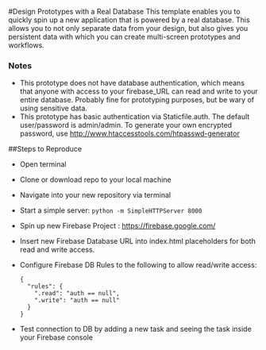 #Design Prototypes with a Real Database
This template enables you to quickly spin up a new application that is powered by a real database. This allows you to not only separate data from your design, but also gives you persistent data with which you can create multi-screen prototypes and workflows.

### Notes
- This prototype does not have database authentication, which means that anyone with access to your firebase_URL can read and write to your entire database. Probably fine for prototyping purposes, but be wary of using sensitive data.
- This prototype has basic authentication via Staticfile.auth. The default user/password is admin/admin. To generate your own encrypted password, use http://www.htaccesstools.com/htpasswd-generator

##Steps to Reproduce
+ Open terminal
+ Clone or download repo to your local machine
+ Navigate into your new repository via terminal
+ Start a simple server: `python -m SimpleHTTPServer 8000`

+ Spin up new Firebase Project : https://firebase.google.com/
+ Insert new Firebase Database URL into index.html placeholders for both read and write access.
+ Configure Firebase DB Rules to the following to allow read/write access: 
    ```
    {
      "rules": {
        ".read": "auth == null",
        ".write": "auth == null"
      }
    }
    ```

+ Test connection to DB by adding a new task and seeing the task inside your Firebase console